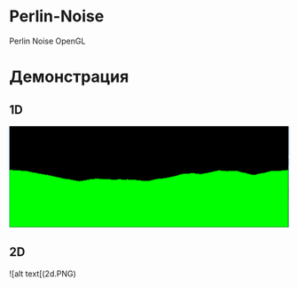 # Perlin-Noise
Perlin Noise OpenGL

# Демонстрация
## 1D
![alt text](1d.PNG)

## 2D
![alt text[(2d.PNG)
